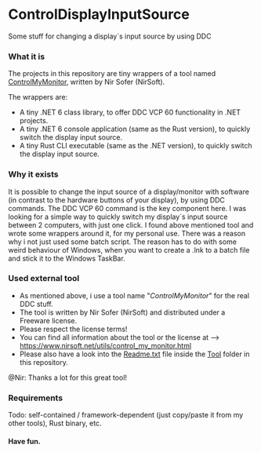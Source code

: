 # ControlDisplayInputSource
Some stuff for changing a display´s input source by using DDC

### What it is

The projects in this repository are tiny wrappers of a tool named [ControlMyMonitor](https://www.nirsoft.net/utils/control_my_monitor.html), written by Nir Sofer (NirSoft).

The wrappers are:
- A tiny .NET 6 class library, to offer DDC VCP 60 functionality in .NET projects.
- A tiny .NET 6 console application (same as the Rust version), to quickly switch the display input source.
- A tiny Rust CLI executable (same as the .NET version), to quickly switch the display input source.

### Why it exists

It is possible to change the input source of a display/monitor with software (in contrast to the hardware buttons of your display), by using DDC commands. The DDC VCP 60 command is the key component here. I was looking for a simple way to quickly switch my display´s input source between 2 computers, with just one click. I found above mentioned tool and wrote some wrappers around it, for my personal use. There was a reason why i not just used some batch script. The reason has to do with some weird behaviour of Windows, when you want to create a .lnk to a batch file and stick it to the Windows TaskBar.

### Used external tool

- As mentioned above, i use a tool name "_ControlMyMonitor_" for the real DDC stuff.
- The tool is written by Nir Sofer (NirSoft) and distributed under a Freeware license.
- Please respect the license terms!
- You can find all information about the tool or the license at --> https://www.nirsoft.net/utils/control_my_monitor.html
- Please also have a look into the [Readme.txt](https://github.com/MBODM/ControlDisplayInputSource/tree/main/Tool/Readme.txt) file inside the [Tool](https://github.com/MBODM/ControlDisplayInputSource/tree/main/Tool) folder in this repository.

@Nir: Thanks a lot for this great tool!

### Requirements

Todo: self-contained / framework-dependent (just copy/paste it from my other tools), Rust binary, etc.

#### Have fun.
